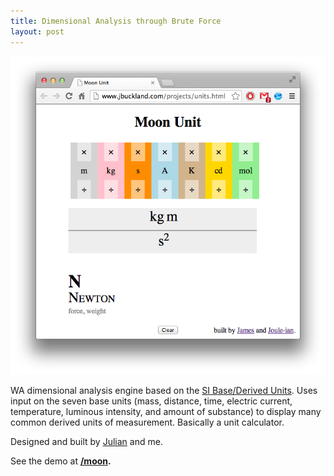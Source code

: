 ```yaml
---
title: Dimensional Analysis through Brute Force
layout: post
---
```


[<img src="/images/moon_thumbnail.png">](/moon)

WA dimensional analysis engine based on the [SI Base/Derived Units](http://en.wikipedia.org/wiki/SI_base_unit). Uses input on the seven base units (mass, distance, time, electric current, temperature, luminous intensity, and amount of substance) to display many common derived units of measurement. Basically a unit calculator.

Designed and built by [Julian](http://julianrosenblum.com/) and me.

See the demo at **[/moon](/moon).**